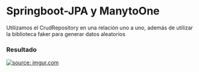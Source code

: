 
<h1>Springboot-JPA y ManytoOne</h1>
<p >Utilizamos el CrudRepository en una relación uno a uno, además de utilizar
la biblioteca faker para generar datos aleatorios</p>
<h3>Resultado</h3>
<section>
<a href="https://imgur.com/f3n3FBg"><img src="https://i.imgur.com/f3n3FBg.png" title="source: imgur.com" /></a>
</section>
